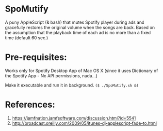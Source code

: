 # SpoMutify

A puny AppleScript (& bash) that mutes Spotify player during ads and gracefully restores the original volume when the songs are back.
Based on the assumption that the playback time of each ad is no more than a fixed time (default 60 sec.)

# Pre-requisites:
Works only for Spotify Desktop App of Mac OS X (since it uses Dictionary of the Spotify App - No API permissions, nada...)

Make it executable and run it in background. `($ ./SpoMutify.sh &)`

# References:
1. https://jamfnation.jamfsoftware.com/discussion.html?id=5541
2. http://broadcast.oreilly.com/2009/05/itunes-dj-applescript-fade-to.html
